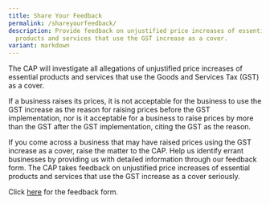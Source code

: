 ```yaml
---
title: Share Your Feedback
permalink: /shareyourfeedback/
description: Provide feedback on unjustified price increases of essential
  products and services that use the GST increase as a cover.
variant: markdown
---
```

The CAP will investigate all allegations of unjustified price increases of essential products and services that use the Goods and Services Tax (GST) as a cover. 

If a business raises its prices, it is not acceptable for the business to use the GST increase as the reason for raising prices before the GST implementation, nor is it acceptable for a business to raise prices by more than the GST after the GST implementation, citing the GST as the reason.

If you come across a business that may have raised prices using the GST increase as a cover, raise the matter to the CAP. Help us identify errant businesses by providing us with detailed information through our feedback form. The CAP takes feedback on unjustified price increases of essential products and services that use the GST increase as a cover seriously.

Click <a href="https://form.gov.sg/61d7bd7e6c60da0012ba2383" target="_blank">here</a> for the feedback form.